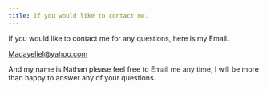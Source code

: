 ```yaml
---
title: If you would like to contact me.
---
```

If you would like to contact me for any questions, here is my Email.



Madayeliel@yahoo.com

And my name is Nathan please feel free to Email me any time, I will be more than happy to answer any of your questions.